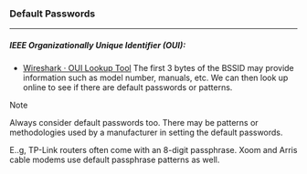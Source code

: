 ### Default Passwords
---
##### IEEE Organizationally Unique Identifier (OUI):
- [Wireshark · OUI Lookup Tool](https://www.wireshark.org/tools/oui-lookup.html)
The first 3 bytes of the BSSID may provide information such as model number, manuals, etc. We can then look up online to see if there are default passwords or patterns.

> [!note]
> Always consider default passwords too. There may be patterns or methodologies used by a manufacturer in setting the default passwords.
> 
> E..g, TP-Link routers often come with an 8-digit passphrase. Xoom and Arris cable modems use default passphrase patterns as well.


